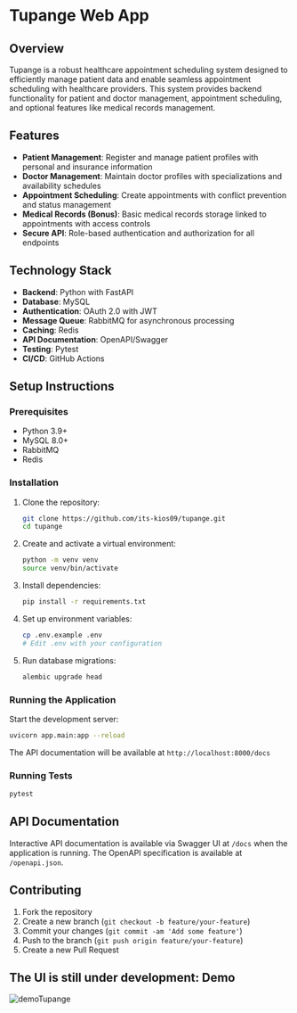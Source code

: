 # Tupange Web App

## Overview
Tupange is a robust healthcare appointment scheduling system designed to efficiently manage patient data and enable seamless appointment scheduling with healthcare providers. This system provides backend functionality for patient and doctor management, appointment scheduling, and optional features like medical records management.

## Features
- **Patient Management**: Register and manage patient profiles with personal and insurance information
- **Doctor Management**: Maintain doctor profiles with specializations and availability schedules
- **Appointment Scheduling**: Create appointments with conflict prevention and status management
- **Medical Records (Bonus)**: Basic medical records storage linked to appointments with access controls
- **Secure API**: Role-based authentication and authorization for all endpoints


## Technology Stack
- **Backend**: Python with FastAPI
- **Database**: MySQL
- **Authentication**: OAuth 2.0 with JWT
- **Message Queue**: RabbitMQ for asynchronous processing
- **Caching**: Redis
- **API Documentation**: OpenAPI/Swagger
- **Testing**: Pytest
- **CI/CD**: GitHub Actions

## Setup Instructions

### Prerequisites
- Python 3.9+
- MySQL 8.0+
- RabbitMQ
- Redis

### Installation
1. Clone the repository:
   ```bash
   git clone https://github.com/its-kios09/tupange.git
   cd tupange
   ```

2. Create and activate a virtual environment:
   ```bash
   python -m venv venv
   source venv/bin/activate
   ```

3. Install dependencies:
   ```bash
   pip install -r requirements.txt
   ```

4. Set up environment variables:
   ```bash
   cp .env.example .env
   # Edit .env with your configuration
   ```

5. Run database migrations:
   ```bash
   alembic upgrade head
   ```

### Running the Application
Start the development server:
```bash
uvicorn app.main:app --reload
```

The API documentation will be available at `http://localhost:8000/docs`

### Running Tests
```bash
pytest
```

## API Documentation
Interactive API documentation is available via Swagger UI at `/docs` when the application is running. The OpenAPI specification is available at `/openapi.json`.


## Contributing
1. Fork the repository
2. Create a new branch (`git checkout -b feature/your-feature`)
3. Commit your changes (`git commit -am 'Add some feature'`)
4. Push to the branch (`git push origin feature/your-feature`)
5. Create a new Pull Request


## The UI is still under development: Demo
![demoTupange](https://github.com/user-attachments/assets/f00eb8ca-4b68-47f6-8ea8-62197cad1d1a)


